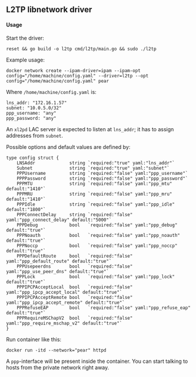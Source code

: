 ## L2TP libnetwork driver

#### Usage

Start the driver:

```
reset && go build -o l2tp cmd/l2tp/main.go && sudo ./l2tp
```

Example usage:

```
docker network create --ipam-driver=ipam --ipam-opt config="/home/machine/config.yaml" --driver=l2tp --opt config="/home/machine/config.yaml" pear
```

Where `/home/machine/config.yaml` is:

```
lns_addr: "172.16.1.57"
subnet: "10.0.5.0/32"
ppp_username: "any"
ppp_password: "any"
```

An `xl2pd` LAC server is expected to listen at `lns_addr`; it has to assign addresses from `subnet`.

Possible options and default values are defined by:

```
type config struct {
	LNSAddr             string `required:"true" yaml:"lns_addr"`
	Subnet              string `required:"true" yaml:"subnet"`
	PPPUsername         string `required:"false" yaml:"ppp_username"`
	PPPPassword         string `required:"false" yaml:"ppp_password"`
	PPPMTU              string `required:"false" yaml:"ppp_mtu" default:"1410"`
	PPPMRU              string `required:"false" yaml:"ppp_mru" default:"1410"`
	PPPIdle             string `required:"false" yaml:"ppp_idle" default:"1800"`
	PPPConnectDelay     string `required:"false" yaml:"ppp_connect_delay" default:"5000"`
	PPPDebug            bool   `required:"false" yaml:"ppp_debug" default:"true"`
	PPPNoauth           bool   `required:"false" yaml:"ppp_noauth" default:"true"`
	PPPNoccp            bool   `required:"false" yaml:"ppp_noccp" default:"true"`
	PPPDefaultRoute     bool   `required:"false" yaml:"ppp_default_route" default:"true"`
	PPPUsepeerdns       bool   `required:"false" yaml:"ppp_use_peer_dns" default:"true"`
	PPPLock             bool   `required:"false" yaml:"ppp_lock" default:"true"`
	PPPIPCPAcceptLocal  bool   `required:"false" yaml:"ppp_ipcp_accept_local" default:"true"`
	PPPIPCPAcceptRemote bool   `required:"false" yaml:"ppp_ipcp_accept_remote" default:"true"`
	PPPRefuseEAP        bool   `required:"false" yaml:"ppp_refuse_eap" default:"true"`
	PPPRequireMSChapV2  bool   `required:"false" yaml:"ppp_require_mschap_v2" default:"true"`
}
```

Run container like this:

```
docker run -itd --network="pear" httpd
```

A `ppp`-interface will be present inside the container. You can start talking to hosts from the private network right away.